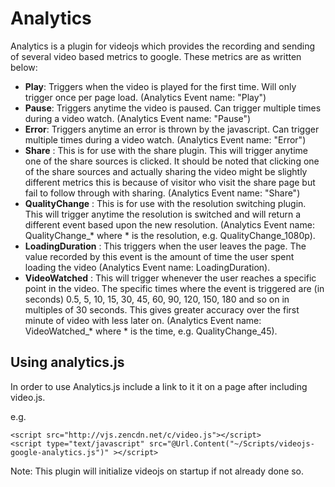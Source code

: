 Analytics
=========

Analytics is a plugin for videojs which provides the recording and sending of several video based metrics to google. These metrics are as written below:

- **Play**: Triggers when the video is played for the first time. Will only trigger once per page load. (Analytics Event name: "Play")
- **Pause**: Triggers anytime the video is paused. Can trigger multiple times during a video watch. (Analytics Event name: "Pause")
- **Error**: Triggers anytime an error is thrown by the javascript. Can trigger multiple times during a video watch. (Analytics Event name: "Error")
- **Share** : This is for use with the share plugin. This will trigger anytime one of the share sources is clicked. It should be noted that clicking one of the share sources and actually sharing the video might be slightly different metrics this is because of visitor who visit the share page but fail to follow through with sharing. (Analytics Event name: "Share")
- **QualityChange** : This is for use with the resolution switching plugin. This will trigger anytime the resolution is switched and will return a different event based upon the new resolution.  (Analytics Event name: QualityChange_* where * is the resolution, e.g. QualityChange_1080p).
- **LoadingDuration** : This triggers when the user leaves the page. The value recorded by this event is the amount of time the user spent loading the video  (Analytics Event name: LoadingDuration).
- **VideoWatched** : This will trigger whenever the user reaches a specific point in the video. The specific times where the event is triggered are (in seconds) 0.5, 5, 10, 15, 30, 45, 60, 90, 120, 150, 180 and so on in multiples of 30 seconds. This gives greater accuracy over the first minute of video with less later on. (Analytics Event name: VideoWatched_* where * is the time, e.g. QualityChange_45).


Using analytics.js
------------------
In order to use Analytics.js include a link to it it on a page after including video.js. 

e.g.

	<script src="http://vjs.zencdn.net/c/video.js"></script>
    <script type="text/javascript" src="@Url.Content("~/Scripts/videojs-google-analytics.js")" ></script>
	
	
Note: This plugin will initialize videojs on startup if not already done so.

 
